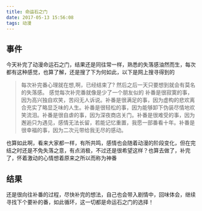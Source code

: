 ```yaml
---
title: 命运石之门
date: 2017-05-13 15:56:08
tags: 动漫
---
```


## 事件
今天补完了动漫命运石之门，结果还是同往常一样，熟悉的失落感油然而生，每次都有这种感觉，也算了解，还是搜了下为何如此，以下是网上搜寻得到的

> 每次补完番心理就在想,啊，已经结束了? 然后之后一天只要想到就会有莫名的失落感。
> 感觉每次补完番就像是少了一个朋友似的
> 补番是很寂寞的事，因为高兴独自欢笑，苦闷无人诉说。补番是很满足的事，因为虚构的悲欢离合充实了略显乏味的人生。补番是很轻松的事，因为能够卸下伪装尽情地欢笑流泪。补番是很自虐的事，因为深夜商店关门。补番是很难受的事，因为邂逅只为遇见，感情无法长留，若能记忆重置，我愿一部番看十年。补番是很幸福的事，因为二次元带给我无尽的感动。

也算如此啊，看来大家都一样，有所共鸣，感情也会随着动漫的阶段变化，但在完结之时还是不免失落之意，有点消极，不过还是很希望这样？也算去做了，补完了，怀着激动的心情想着原来之所以而称为神番

## 结果
还是很向往补番的过程，尽快补完的想法，自己也会带入剧情中，回味体会，继续寻找下个要补的番，如此循环，这一切都是命运石之门的选择！
